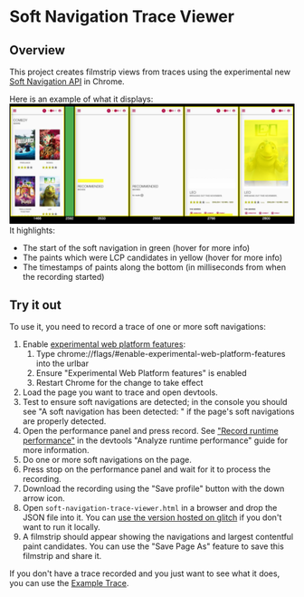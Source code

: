 # Soft Navigation Trace Viewer

## Overview
This project creates filmstrip views from traces using the experimental new [Soft Navigation API](https://developer.chrome.com/docs/web-platform/soft-navigations-experiment) in Chrome.

Here is an example of what it displays:
![Screenshot of an example filmstrip](filmstrip-screenshot.png)
It highlights:
* The start of the soft navigation in green (hover for more info)
* The paints which were LCP candidates in yellow (hover for more info)
* The timestamps of paints along the bottom (in milliseconds from when the recording started)

## Try it out
To use it, you need to record a trace of one or more soft navigations:
1. Enable [experimental web platform features](https://developer.chrome.com/docs/web-platform/chrome-flags#two_other_ways_to_try_out_experimental_features):
   1. Type chrome://flags/#enable-experimental-web-platform-features into the urlbar
   2. Ensure "Experimental Web Platform features" is enabled
   3. Restart Chrome for the change to take effect
2. Load the page you want to trace and open devtools.
3. Test to ensure soft navigations are detected; in the console you should see "A soft navigation has been detected: <url>" if the page's soft navigations are properly detected.
4. Open the performance panel and press record. See ["Record runtime performance"](https://developer.chrome.com/docs/devtools/performance#record) in the devtools "Analyze runtime performance" guide for more information.
5. Do one or more soft navigations on the page.
6. Press stop on the performance panel and wait for it to process the recording.
7. Download the recording using the "Save profile" button with the down arrow icon.
8. Open `soft-navigation-trace-viewer.html` in a browser and drop the JSON file into it. You can [use the version hosted on glitch](https://soft-navigation-timeline.glitch.me/) if you don't want to run it locally.
9. A filmstrip should appear showing the navigations and largest contentful paint candidates. You can use the "Save Page As" feature to save this filmstrip and share it.

If you don't have a trace recorded and you just want to see what it does, you can use the [Example Trace](ExampleTraceUnformatted.json).